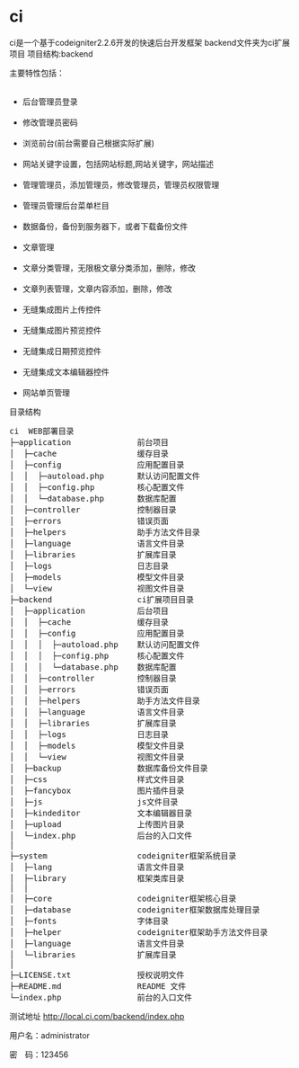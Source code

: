 # ci
ci是一个基于codeigniter2.2.6开发的快速后台开发框架
backend文件夹为ci扩展项目
项目结构:backend

主要特性包括：
<ul>
  <li>后台管理员登录</li>
  <li>修改管理员密码</li>
  <li>浏览前台(前台需要自己根据实际扩展)</li>
  <li>网站关键字设置，包括网站标题,网站关键字，网站描述</li>
  <li>管理管理员，添加管理员，修改管理员，管理员权限管理</li>
  <li>管理员管理后台菜单栏目</li>
  <li>数据备份，备份到服务器下，或者下载备份文件</li>
  <li>文章管理</li>
  <li>文章分类管理，无限极文章分类添加，删除，修改</li>
  <li>文章列表管理，文章内容添加，删除，修改</li>
  <li>无缝集成图片上传控件</li>
  <li>无缝集成图片预览控件</li>
  <li>无缝集成日期预览控件</li>
  <li>无缝集成文本编辑器控件</li>
  <li>网站单页管理</li>
</ul>

目录结构

<pre>
ci  WEB部署目录
├─application              前台项目
│  ├─cache                 缓存目录
│  ├─config                应用配置目录
│  │  ├─autoload.php       默认访问配置文件
│  │  ├─config.php         核心配置文件
│  │  └─database.php       数据库配置
│  ├─controller            控制器目录
│  ├─errors                错误页面
│  ├─helpers               助手方法文件目录
│  ├─language              语言文件目录
│  ├─libraries             扩展库目录
│  ├─logs                  日志目录
│  ├─models                模型文件目录
│  └─view                  视图文件目录        
├─backend                  ci扩展项目目录
│  ├─application           后台项目
│  │  ├─cache              缓存目录
│  │  ├─config             应用配置目录
│  │  │  ├─autoload.php    默认访问配置文件
│  │  │  ├─config.php      核心配置文件
│  │  │  └─database.php    数据库配置
│  │  ├─controller         控制器目录
│  │  ├─errors             错误页面
│  │  ├─helpers            助手方法文件目录
│  │  ├─language           语言文件目录
│  │  ├─libraries          扩展库目录
│  │  ├─logs               日志目录
│  │  ├─models             模型文件目录
│  │  └─view               视图文件目录
│  ├─backup                数据库备份文件目录
│  ├─css                   样式文件目录
│  ├─fancybox              图片插件目录
│  ├─js                    js文件目录
│  ├─kindeditor            文本编辑器目录
│  ├─upload                上传图片目录
│  └─index.php             后台的入口文件
│
├─system                   codeigniter框架系统目录
│  ├─lang                  语言文件目录
│  ├─library               框架类库目录
│  │
│  ├─core                  codeigniter框架核心目录
│  ├─database              codeigniter框架数据库处理目录
│  ├─fonts                 字体目录
│  ├─helper                codeigniter框架助手方法文件目录
│  ├─language              语言文件目录
│  └─libraries             扩展库目录
│
├─LICENSE.txt              授权说明文件
├─README.md                README 文件
└─index.php                前台的入口文件
</pre>

测试地址 http://local.ci.com/backend/index.php

用户名：administrator

密　码：123456

